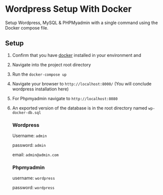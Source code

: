 # Wordpress Setup With Docker
 Setup Wordpress, MySQL & PHPMyadmin with a single command using the  Docker compose file. 

## Setup
1. Confirm that you have [docker](https://www.docker.com/) installed in your environment and
2. Navigate into the project root directory 
3. Run the  `docker-compose up`
4. Navigate your browser to `http://localhost:8000/` (You will conclude wordpress installation here)
5. For Phpmyadmin navigate to `http://localhost:8080`  
6. An exported version of the database is in the root directory named `wp-docker-db.sql` 
 

    ### Wordpress
    Username: `admin`

    password: `admin`

    email: `admin@admin.com`


    ### Phpmyadmin 
    username: `wordpress`

    password: `wordpress`